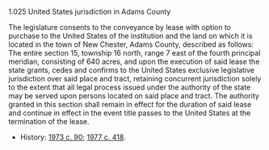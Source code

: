 1.025 United States jurisdiction in Adams County

The legislature consents to the conveyance by lease with option to purchase to the United States of the institution and the land on which it is located in the town of New Chester, Adams County, described as follows: The entire section 15, township 16 north, range 7 east of the fourth principal meridian, consisting of 640 acres, and upon the execution of said lease the state grants, cedes and confirms to the United States exclusive legislative jurisdiction over said place and tract, retaining concurrent jurisdiction solely to the extent that all legal process issued under the authority of the state may be served upon persons located on said place and tract. The authority granted in this section shall remain in effect for the duration of said lease and continue in effect in the event title passes to the United States at the termination of the lease.
+ History: [1973 c. 90](http://docs.legis.wisconsin.gov/document/acts/1973/90); [1977 c. 418](http://docs.legis.wisconsin.gov/document/acts/1973/90).
